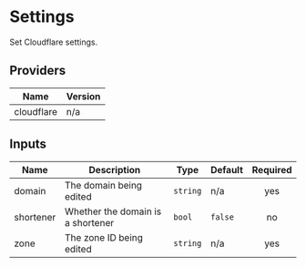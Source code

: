 # Settings

Set Cloudflare settings.

## Providers

| Name | Version |
|------|---------|
| cloudflare | n/a |

## Inputs

| Name | Description | Type | Default | Required |
|------|-------------|------|---------|:--------:|
| domain | The domain being edited | `string` | n/a | yes |
| shortener | Whether the domain is a shortener | `bool` | `false` | no |
| zone | The zone ID being edited | `string` | n/a | yes |
